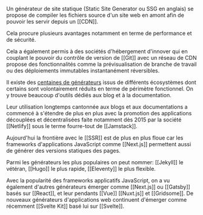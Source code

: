 Un générateur de site statique (Static Site Generator ou SSG en anglais) se propose de compiler les fichiers source d'un site web en amont afin de pouvoir les servir depuis un [[CDN]].

Cela procure plusieurs avantages notamment en terme de performance et de sécurité.

Cela a également permis à des sociétés d'hébergement d'innover qui en couplant le pouvoir du contrôle de version de [[Git]] avec un réseau de CDN propose des fonctionnalités comme la prévisualisation de branche de travail ou des déploiements immutables instantanément réversibles.

Il existe des [centaines de générateurs](https://jamstack.org/generators/) issus de différents écosystèmes dont certains sont volontairement réduits en terme de périmètre fonctionnel. On y trouve beaucoup d'outils dédiés aux blog et à la documentation.

Leur utilisation longtemps cantonnée aux blogs et aux documentations a commencé à s'étendre de plus en plus avec la promotion des applications découplées et décentralisées faite notamment dès 2015 par la société [[Netlify]] sous le terme fourre-tout de [[Jamstack]].

Aujourd'hui la frontière avec le [[SSR]] est de plus en plus floue car les frameworks d'applications JavaScript comme [[Next.js]] permettent aussi de générer des versions statiques des pages.

Parmi les générateurs les plus populaires on peut nommer: [[Jekyll]] le vétéran, [[Hugo]] le plus rapide, [[Eleventy]] le plus flexible.

Avec la popularité des frameworks applicatifs JavaScript, on a vu également d'autres générateurs émerger comme [[Next.js]] ou [[Gatsby]] basés sur [[React]], et leur pendants [[Vue]] [[Nuxt.js]] et [[Gridsome]]. De nouveaux générateurs d'applications web continuent d'émerger comme récemment [[Svelte Kit]] basé lui sur [[Svelte]].
